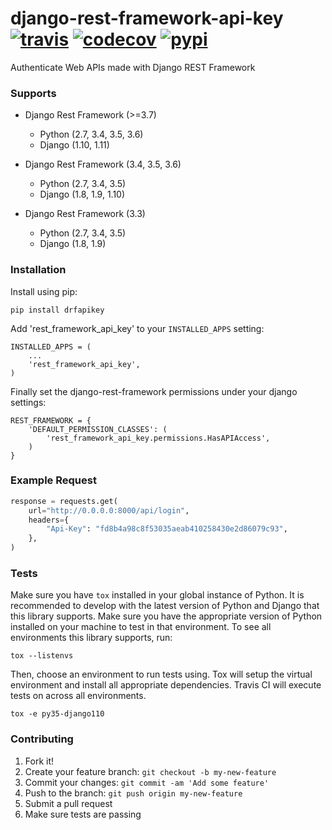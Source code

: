 # django-rest-framework-api-key [![travis][travis-image]][travis-url] [![codecov][codecov-image]][codecov-url] [![pypi][pypi-image]][pypi-url]
Authenticate Web APIs made with Django REST Framework


### Supports
  - Django Rest Framework (>=3.7)
    - Python (2.7, 3.4, 3.5, 3.6)
    - Django (1.10, 1.11)

  - Django Rest Framework (3.4, 3.5, 3.6)
    - Python (2.7, 3.4, 3.5)
    - Django (1.8, 1.9, 1.10)

  - Django Rest Framework (3.3)
    - Python (2.7, 3.4, 3.5)
    - Django (1.8, 1.9)


### Installation

Install using pip:

    pip install drfapikey

Add 'rest_framework_api_key' to your `INSTALLED_APPS` setting:

    INSTALLED_APPS = (
        ...
        'rest_framework_api_key',
    )

Finally set the django-rest-framework permissions under your django settings:

    REST_FRAMEWORK = {
        'DEFAULT_PERMISSION_CLASSES': (
            'rest_framework_api_key.permissions.HasAPIAccess',
        )
    }


### Example Request

```python
response = requests.get(
    url="http://0.0.0.0:8000/api/login",
    headers={
        "Api-Key": "fd8b4a98c8f53035aeab410258430e2d86079c93",
    },
)
```


### Tests
Make sure you have `tox` installed in your global instance of Python.  It is recommended to develop with the latest
version of Python and Django that this library supports.  Make sure you have the appropriate version of Python installed
on your machine to test in that environment.  To see all environments this library supports, run:

    tox --listenvs

Then, choose an environment to run tests using.  Tox will setup the virtual environment and install all appropriate
dependencies.  Travis CI will execute tests on across all environments.

    tox -e py35-django110


### Contributing

1. Fork it!
2. Create your feature branch: `git checkout -b my-new-feature`
3. Commit your changes: `git commit -am 'Add some feature'`
4. Push to the branch: `git push origin my-new-feature`
5. Submit a pull request
6. Make sure tests are passing


[travis-image]: https://travis-ci.org/manosim/django-rest-framework-api-key.svg?branch=master
[travis-url]: https://travis-ci.org/manosim/django-rest-framework-api-key

[codecov-image]: https://codecov.io/github/manosim/django-rest-framework-api-key/coverage.svg?branch=master
[codecov-url]:https://codecov.io/github/manosim/django-rest-framework-api-key?branch=master

[pypi-image]: https://badge.fury.io/py/drfapikey.svg
[pypi-url]: https://pypi.python.org/pypi/drfapikey/

